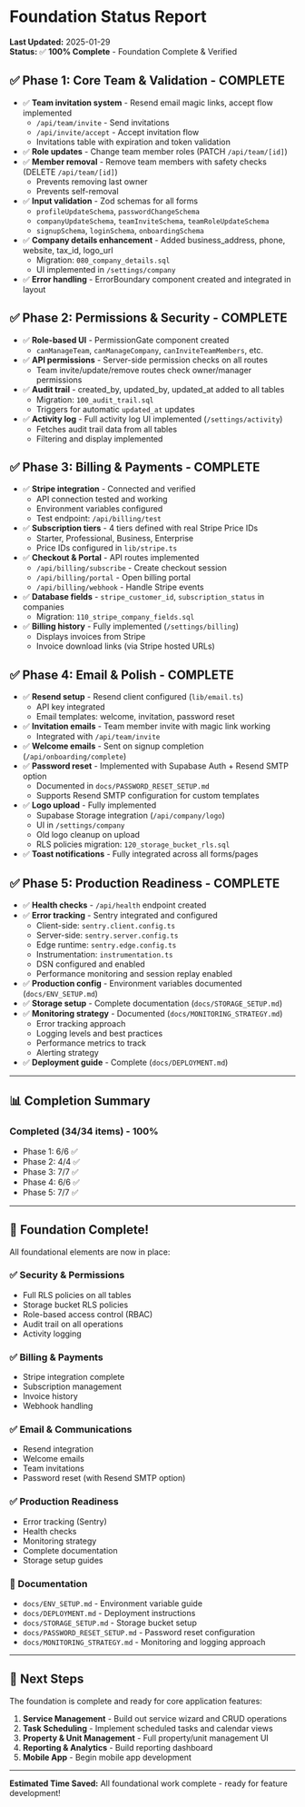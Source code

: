 # Foundation Status Report

**Last Updated:** 2025-01-29  
**Status:** ✅ **100% Complete** - Foundation Complete & Verified

## ✅ Phase 1: Core Team & Validation - COMPLETE

- ✅ **Team invitation system** - Resend email magic links, accept flow implemented
  - `/api/team/invite` - Send invitations
  - `/api/invite/accept` - Accept invitation flow
  - Invitations table with expiration and token validation
- ✅ **Role updates** - Change team member roles (PATCH `/api/team/[id]`)
- ✅ **Member removal** - Remove team members with safety checks (DELETE `/api/team/[id]`)
  - Prevents removing last owner
  - Prevents self-removal
- ✅ **Input validation** - Zod schemas for all forms
  - `profileUpdateSchema`, `passwordChangeSchema`
  - `companyUpdateSchema`, `teamInviteSchema`, `teamRoleUpdateSchema`
  - `signupSchema`, `loginSchema`, `onboardingSchema`
- ✅ **Company details enhancement** - Added business_address, phone, website, tax_id, logo_url
  - Migration: `080_company_details.sql`
  - UI implemented in `/settings/company`
- ✅ **Error handling** - ErrorBoundary component created and integrated in layout

## ✅ Phase 2: Permissions & Security - COMPLETE

- ✅ **Role-based UI** - PermissionGate component created
  - `canManageTeam`, `canManageCompany`, `canInviteTeamMembers`, etc.
- ✅ **API permissions** - Server-side permission checks on all routes
  - Team invite/update/remove routes check owner/manager permissions
- ✅ **Audit trail** - created_by, updated_by, updated_at added to all tables
  - Migration: `100_audit_trail.sql`
  - Triggers for automatic `updated_at` updates
- ✅ **Activity log** - Full activity log UI implemented (`/settings/activity`)
  - Fetches audit trail data from all tables
  - Filtering and display implemented

## ✅ Phase 3: Billing & Payments - COMPLETE

- ✅ **Stripe integration** - Connected and verified
  - API connection tested and working
  - Environment variables configured
  - Test endpoint: `/api/billing/test`
- ✅ **Subscription tiers** - 4 tiers defined with real Stripe Price IDs
  - Starter, Professional, Business, Enterprise
  - Price IDs configured in `lib/stripe.ts`
- ✅ **Checkout & Portal** - API routes implemented
  - `/api/billing/subscribe` - Create checkout session
  - `/api/billing/portal` - Open billing portal
  - `/api/billing/webhook` - Handle Stripe events
- ✅ **Database fields** - `stripe_customer_id`, `subscription_status` in companies
  - Migration: `110_stripe_company_fields.sql`
- ✅ **Billing history** - Fully implemented (`/settings/billing`)
  - Displays invoices from Stripe
  - Invoice download links (via Stripe hosted URLs)

## ✅ Phase 4: Email & Polish - COMPLETE

- ✅ **Resend setup** - Resend client configured (`lib/email.ts`)
  - API key integrated
  - Email templates: welcome, invitation, password reset
- ✅ **Invitation emails** - Team member invite with magic link working
  - Integrated with `/api/team/invite`
- ✅ **Welcome emails** - Sent on signup completion (`/api/onboarding/complete`)
- ✅ **Password reset** - Implemented with Supabase Auth + Resend SMTP option
  - Documented in `docs/PASSWORD_RESET_SETUP.md`
  - Supports Resend SMTP configuration for custom templates
- ✅ **Logo upload** - Fully implemented
  - Supabase Storage integration (`/api/company/logo`)
  - UI in `/settings/company`
  - Old logo cleanup on upload
  - RLS policies migration: `120_storage_bucket_rls.sql`
- ✅ **Toast notifications** - Fully integrated across all forms/pages

## ✅ Phase 5: Production Readiness - COMPLETE

- ✅ **Health checks** - `/api/health` endpoint created
- ✅ **Error tracking** - Sentry integrated and configured
  - Client-side: `sentry.client.config.ts`
  - Server-side: `sentry.server.config.ts`
  - Edge runtime: `sentry.edge.config.ts`
  - Instrumentation: `instrumentation.ts`
  - DSN configured and enabled
  - Performance monitoring and session replay enabled
- ✅ **Production config** - Environment variables documented (`docs/ENV_SETUP.md`)
- ✅ **Storage setup** - Complete documentation (`docs/STORAGE_SETUP.md`)
- ✅ **Monitoring strategy** - Documented (`docs/MONITORING_STRATEGY.md`)
  - Error tracking approach
  - Logging levels and best practices
  - Performance metrics to track
  - Alerting strategy
- ✅ **Deployment guide** - Complete (`docs/DEPLOYMENT.md`)

---

## 📊 Completion Summary

### Completed (34/34 items) - 100%
- Phase 1: 6/6 ✅
- Phase 2: 4/4 ✅
- Phase 3: 7/7 ✅
- Phase 4: 6/6 ✅
- Phase 5: 7/7 ✅

---

## 🎉 Foundation Complete!

All foundational elements are now in place:

### ✅ Security & Permissions
- Full RLS policies on all tables
- Storage bucket RLS policies
- Role-based access control (RBAC)
- Audit trail on all operations
- Activity logging

### ✅ Billing & Payments
- Stripe integration complete
- Subscription management
- Invoice history
- Webhook handling

### ✅ Email & Communications
- Resend integration
- Welcome emails
- Team invitations
- Password reset (with Resend SMTP option)

### ✅ Production Readiness
- Error tracking (Sentry)
- Health checks
- Monitoring strategy
- Complete documentation
- Storage setup guides

### 📝 Documentation
- `docs/ENV_SETUP.md` - Environment variable guide
- `docs/DEPLOYMENT.md` - Deployment instructions
- `docs/STORAGE_SETUP.md` - Storage bucket setup
- `docs/PASSWORD_RESET_SETUP.md` - Password reset configuration
- `docs/MONITORING_STRATEGY.md` - Monitoring and logging approach

---

## 🚀 Next Steps

The foundation is complete and ready for core application features:

1. **Service Management** - Build out service wizard and CRUD operations
2. **Task Scheduling** - Implement scheduled tasks and calendar views
3. **Property & Unit Management** - Full property/unit management UI
4. **Reporting & Analytics** - Build reporting dashboard
5. **Mobile App** - Begin mobile app development

---

**Estimated Time Saved:** All foundational work complete - ready for feature development!
